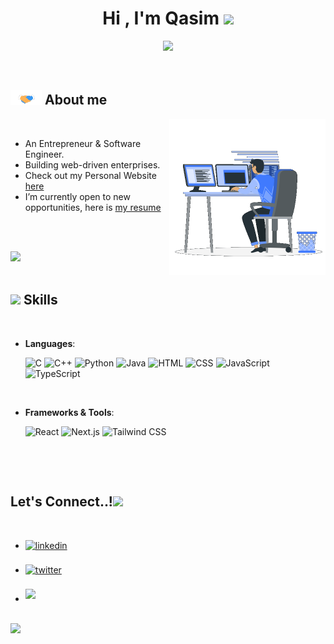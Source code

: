 <h1 align="center"><b>Hi , I'm Qasim </b><img src="https://media.giphy.com/media/hvRJCLFzcasrR4ia7z/giphy.gif" width="35"></h1>

<p align="center">
  <a href="https://github.com/DenverCoder1/readme-typing-svg"><img src="https://readme-typing-svg.herokuapp.com?font=Time+New+Roman&color=cyan&size=25&center=true&vCenter=true&width=600&height=100&lines=Building+Web+Driven+Enterprises,;++;Self-taught+Engineer,;Computer+Science+Undergraduate"></a>
</p>

<br>

## <picture><img src = "https://github.com/theqasim/qasimfyi/blob/master/public/resources/assets/handshake.gif" width = 50px></picture> **About me**

<picture> <img align="right" src="https://github.com/theqasim/qasimfyi/blob/master/public/resources/assets/Right_Side.gif" width = 250px></picture>

<br>

- An Entrepreneur & Software Engineer.
- Building web-driven enterprises.
- Check out my Personal Website [here](https://www.qasim.fyi)
- I’m currently open to new opportunities, here is [my resume](https://www.qasim.fyi/resources/MQasimCV.pdf)

<br><br>

<img src="https://user-images.githubusercontent.com/73097560/115834477-dbab4500-a447-11eb-908a-139a6edaec5c.gif"><br><br>

## <img src="https://media2.giphy.com/media/QssGEmpkyEOhBCb7e1/giphy.gif?cid=ecf05e47a0n3gi1bfqntqmob8g9aid1oyj2wr3ds3mg700bl&rid=giphy.gif" width ="25"><b> Skills</b>

<br>

<p align="center">

- **Languages**:

  ![C](https://img.shields.io/badge/C%20-%232370ED.svg?style=for-the-badge&logo=c&logoColor=white)
  ![C++](https://img.shields.io/badge/C++%20-%2300599C.svg?style=for-the-badge&logo=c%2B%2B&logoColor=white)
  ![Python](https://img.shields.io/badge/Python%20-%2314354C.svg?style=for-the-badge&logo=python&logoColor=white)
  ![Java](https://img.shields.io/badge/Java%20-%23ebebeb.svg?style=for-the-badge&logo=Java&logoColor=red)
  ![HTML](https://img.shields.io/badge/HTML5%20-%23E34F26.svg?style=for-the-badge&logo=html5&logoColor=white)
  ![CSS](https://img.shields.io/badge/CSS%20-%231572B6.svg?style=for-the-badge&logo=css3&logoColor=white)
  ![JavaScript](https://img.shields.io/badge/JavaScript%20-%23F7DF1E.svg?style=for-the-badge&logo=javascript&logoColor=black)
  ![TypeScript](https://img.shields.io/badge/TypeScript%20-%23F7DF1E.svg?style=for-the-badge&logo=typescript&logoColor=black)

<br>

- **Frameworks & Tools**:

  ![React](https://img.shields.io/badge/React%20-%23222222.svg?style=for-the-badge&logo=React&logoColor=white)
  ![Next.js](https://img.shields.io/badge/Next.js%20-%23000000.svg?style=for-the-badge&logo=Next.js&logoColor=white)
  ![Tailwind CSS](https://img.shields.io/badge/Tailwind-CSS%20-%23161d2d.svg?style=for-the-badge&logo=Tailwind-CSS&logoColor=white)

<br>

</p>

<br>

## <b> Let's Connect..!</b><img src="https://github.com/theqasim/qasimfyi/blob/main/public/resources/handshake.gif" width ="80">

<br>
<div align='left'>

<ul>

<li>
<a href="https://www.linkedin.com/in/qasimfyi/" target="_blank">
<img src="https://img.shields.io/badge/linkedin:  Muhammad Qasim-%2300acee.svg?color=405DE6&style=for-the-badge&logo=linkedin&logoColor=white" alt=linkedin style="margin-bottom: 5px;"/>
</a>
</li>

<br>

<li>
<a href="https://twitter.com/qasimsbiz" target="_blank">
<img src="https://img.shields.io/badge/twitter:  qasimsbiz-%2300acee.svg?color=1DA1F2&style=for-the-badge&logo=twitter&logoColor=white" alt=twitter style="margin-bottom: 5px;"/>
</a>
</li>

<br>

<li>
<a href="mailto:hi@qasim.fyi" target="_blank">
<img src="https://img.shields.io/badge/gmail:  hi@qasim.fyi-%23EA4335.svg?style=for-the-badge&logo=gmail&logoColor=white" t=mail style="margin-bottom: 5px;" />
</a>
</li>

</ul>
</div>

<br>
<img src="https://user-images.githubusercontent.com/73097560/115834477-dbab4500-a447-11eb-908a-139a6edaec5c.gif">
<br>
<br>
<br>
